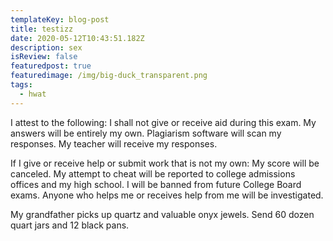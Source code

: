 ```yaml
---
templateKey: blog-post
title: testizz
date: 2020-05-12T10:43:51.182Z
description: sex
isReview: false
featuredpost: true
featuredimage: /img/big-duck_transparent.png
tags:
  - hwat
---
```

I attest to the following: I shall not give or receive aid during this exam. My answers will be entirely my own. Plagiarism software will scan my responses. My teacher will receive my responses.

If I give or receive help or submit work that is not my own: My score will be canceled. My attempt to cheat will be reported to college admissions offices and my high school. I will be banned from future College Board exams. Anyone who helps me or receives help from me will be investigated.

My grandfather picks up quartz and valuable onyx jewels. Send 60 dozen quart jars and 12 black pans.